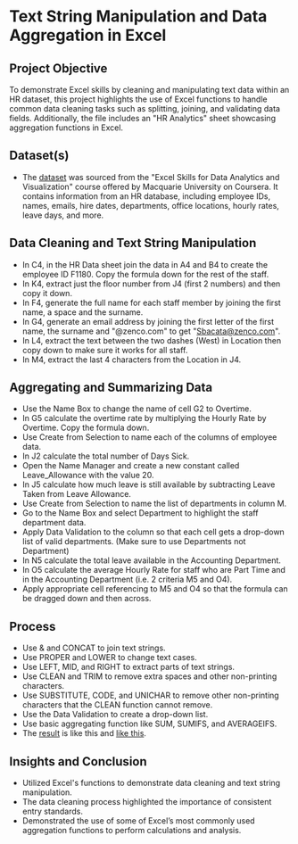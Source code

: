 # Text String Manipulation and Data Aggregation in Excel
## Project Objective
To demonstrate Excel skills by cleaning and manipulating text data within an HR dataset, this project highlights the use of Excel functions to handle common data cleaning tasks such as splitting, joining, and validating data fields. Additionally, the file includes an "HR Analytics" sheet showcasing aggregation functions in Excel.

## Dataset(s)
- The <a href="https://github.com/DennyMandaka/Text-String-Manipulation-and-Data-Aggregation-in-Excel/blob/main/Text%20String%20Manipulation%20and%20Data%20Aggregation%20in%20Excel.xlsx">dataset</a> was sourced from the "Excel Skills for Data Analytics and Visualization" course offered by Macquarie University on Coursera. It contains information from an HR database, including employee IDs, names, emails, hire dates, departments, office locations, hourly rates, leave days, and more.

## Data Cleaning and Text String Manipulation
- In C4, in the HR Data sheet join the data in A4 and B4 to create the employee ID F1180. Copy the formula down for the rest of the staff.
- In K4, extract just the floor number from J4 (first 2 numbers) and then copy it down.
- In F4, generate the full name for each staff member by joining the first name, a space and the surname.
- In G4, generate an email address by joining the first letter of the first name, the surname and "@zenco.com" to get "Sbacata@zenco.com".
- In L4, extract the text between the two dashes (West) in Location then copy down to make sure it works for all staff.
- In M4, extract the last 4 characters from the Location in J4.

## Aggregating and Summarizing Data
- Use the Name Box to change the name of cell G2 to Overtime.
- In G5 calculate the overtime rate by multiplying the Hourly Rate by Overtime. Copy the formula down.
- Use Create from Selection to name each of the columns of employee data.
- In J2 calculate the total number of Days Sick.
- Open the Name Manager and create a new constant called Leave_Allowance with the value 20.
- In J5 calculate how much leave is still available by subtracting Leave Taken from Leave Allowance. 
- Use Create from Selection to name the list of departments in column M.
- Go to the Name Box and select Department to highlight the staff department data.
- Apply Data Validation to the column so that each cell gets a drop-down list of valid departments. (Make sure to use Departments not Department)
- In N5 calculate the total leave available in the Accounting Department. 
- In O5 calculate the average Hourly Rate for staff who are Part Time and in the Accounting Department (i.e. 2 criteria M5 and O4).
- Apply appropriate cell referencing to M5 and O4 so that the formula can be dragged down and then across.

## Process
- Use & and CONCAT to join text strings.
- Use PROPER and LOWER to change text cases.
- Use LEFT, MID, and RIGHT to extract parts of text strings.
- Use CLEAN and TRIM to remove extra spaces and other non-printing characters.
- Use SUBSTITUTE, CODE, and UNICHAR to remove other non-printing characters that the CLEAN function cannot remove.
- Use the Data Validation to create a drop-down list.
- Use basic aggregating function like SUM, SUMIFS, and AVERAGEIFS.
- The <a href="https://github.com/DennyMandaka/Text-String-Manipulation-and-Data-Aggregation-in-Excel/blob/main/Data%20Cleaning%20and%20Text%20String%20Manipulation.png">result</a> is like this and <a href="https://github.com/DennyMandaka/Text-String-Manipulation-and-Data-Aggregation-in-Excel/blob/main/Data%20Aggregation.png">like this</a>.

## Insights and Conclusion
- Utilized Excel's functions to demonstrate data cleaning and text string manipulation.
- The data cleaning process highlighted the importance of consistent entry standards.
- Demonstrated the use of some of Excel’s most commonly used aggregation functions to perform calculations and analysis.
